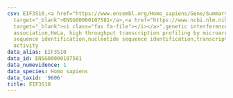 ```yaml
---
csv: EIF3S10,<a href="https://www.ensembl.org/Homo_sapiens/Gene/Summary?db=core;g=ENSG00000107581"
  target="_blank">ENSG00000107581</a>,<a href="https://www.ncbi.nlm.nih.gov/pubmed/17216044"
  target="_blank"><i class="fas fa-file"></i></a>",genetic interference,functional
  association,HeLa, high throughput transcription profiling by microarray,nucleotide
  sequence identification,nucleotide sequence identification,transcriptional regulation,down-regulates
  activity
data_alias: EIF3S10
data_id: ENSG00000107581
data_numevidence: 1
data_species: Homo sapiens
data_taxid: '9606'
title: EIF3S10
---
```

